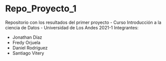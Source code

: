 # Repo_Proyecto_1

Repositorio con los resultados del primer proyecto - Curso Introducción a la ciencia de Datos - Universidad de Los Andes 2021-1
Integrantes:

* Jonathan Díaz
* Fredy Orjuela
* Daniel Rodríguez
* Santiago Vitery
